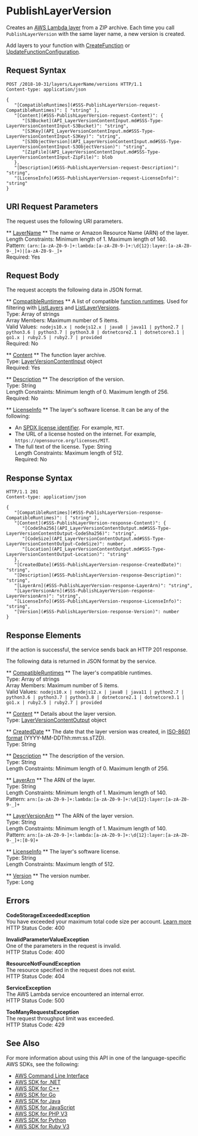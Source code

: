 # PublishLayerVersion<a name="API_PublishLayerVersion"></a>

Creates an [AWS Lambda layer](https://docs.aws.amazon.com/lambda/latest/dg/configuration-layers.html) from a ZIP archive\. Each time you call `PublishLayerVersion` with the same layer name, a new version is created\.

Add layers to your function with [CreateFunction](API_CreateFunction.md) or [UpdateFunctionConfiguration](API_UpdateFunctionConfiguration.md)\.

## Request Syntax<a name="API_PublishLayerVersion_RequestSyntax"></a>

```
POST /2018-10-31/layers/LayerName/versions HTTP/1.1
Content-type: application/json

{
   "[CompatibleRuntimes](#SSS-PublishLayerVersion-request-CompatibleRuntimes)": [ "string" ],
   "[Content](#SSS-PublishLayerVersion-request-Content)": { 
      "[S3Bucket](API_LayerVersionContentInput.md#SSS-Type-LayerVersionContentInput-S3Bucket)": "string",
      "[S3Key](API_LayerVersionContentInput.md#SSS-Type-LayerVersionContentInput-S3Key)": "string",
      "[S3ObjectVersion](API_LayerVersionContentInput.md#SSS-Type-LayerVersionContentInput-S3ObjectVersion)": "string",
      "[ZipFile](API_LayerVersionContentInput.md#SSS-Type-LayerVersionContentInput-ZipFile)": blob
   },
   "[Description](#SSS-PublishLayerVersion-request-Description)": "string",
   "[LicenseInfo](#SSS-PublishLayerVersion-request-LicenseInfo)": "string"
}
```

## URI Request Parameters<a name="API_PublishLayerVersion_RequestParameters"></a>

The request uses the following URI parameters\.

 ** [LayerName](#API_PublishLayerVersion_RequestSyntax) **   <a name="SSS-PublishLayerVersion-request-LayerName"></a>
The name or Amazon Resource Name \(ARN\) of the layer\.  
Length Constraints: Minimum length of 1\. Maximum length of 140\.  
Pattern: `(arn:[a-zA-Z0-9-]+:lambda:[a-zA-Z0-9-]+:\d{12}:layer:[a-zA-Z0-9-_]+)|[a-zA-Z0-9-_]+`   
Required: Yes

## Request Body<a name="API_PublishLayerVersion_RequestBody"></a>

The request accepts the following data in JSON format\.

 ** [CompatibleRuntimes](#API_PublishLayerVersion_RequestSyntax) **   <a name="SSS-PublishLayerVersion-request-CompatibleRuntimes"></a>
A list of compatible [function runtimes](https://docs.aws.amazon.com/lambda/latest/dg/lambda-runtimes.html)\. Used for filtering with [ListLayers](API_ListLayers.md) and [ListLayerVersions](API_ListLayerVersions.md)\.  
Type: Array of strings  
Array Members: Maximum number of 5 items\.  
Valid Values:` nodejs10.x | nodejs12.x | java8 | java11 | python2.7 | python3.6 | python3.7 | python3.8 | dotnetcore2.1 | dotnetcore3.1 | go1.x | ruby2.5 | ruby2.7 | provided`   
Required: No

 ** [Content](#API_PublishLayerVersion_RequestSyntax) **   <a name="SSS-PublishLayerVersion-request-Content"></a>
The function layer archive\.  
Type: [LayerVersionContentInput](API_LayerVersionContentInput.md) object  
Required: Yes

 ** [Description](#API_PublishLayerVersion_RequestSyntax) **   <a name="SSS-PublishLayerVersion-request-Description"></a>
The description of the version\.  
Type: String  
Length Constraints: Minimum length of 0\. Maximum length of 256\.  
Required: No

 ** [LicenseInfo](#API_PublishLayerVersion_RequestSyntax) **   <a name="SSS-PublishLayerVersion-request-LicenseInfo"></a>
The layer's software license\. It can be any of the following:  
+ An [SPDX license identifier](https://spdx.org/licenses/)\. For example, `MIT`\.
+ The URL of a license hosted on the internet\. For example, `https://opensource.org/licenses/MIT`\.
+ The full text of the license\.
Type: String  
Length Constraints: Maximum length of 512\.  
Required: No

## Response Syntax<a name="API_PublishLayerVersion_ResponseSyntax"></a>

```
HTTP/1.1 201
Content-type: application/json

{
   "[CompatibleRuntimes](#SSS-PublishLayerVersion-response-CompatibleRuntimes)": [ "string" ],
   "[Content](#SSS-PublishLayerVersion-response-Content)": { 
      "[CodeSha256](API_LayerVersionContentOutput.md#SSS-Type-LayerVersionContentOutput-CodeSha256)": "string",
      "[CodeSize](API_LayerVersionContentOutput.md#SSS-Type-LayerVersionContentOutput-CodeSize)": number,
      "[Location](API_LayerVersionContentOutput.md#SSS-Type-LayerVersionContentOutput-Location)": "string"
   },
   "[CreatedDate](#SSS-PublishLayerVersion-response-CreatedDate)": "string",
   "[Description](#SSS-PublishLayerVersion-response-Description)": "string",
   "[LayerArn](#SSS-PublishLayerVersion-response-LayerArn)": "string",
   "[LayerVersionArn](#SSS-PublishLayerVersion-response-LayerVersionArn)": "string",
   "[LicenseInfo](#SSS-PublishLayerVersion-response-LicenseInfo)": "string",
   "[Version](#SSS-PublishLayerVersion-response-Version)": number
}
```

## Response Elements<a name="API_PublishLayerVersion_ResponseElements"></a>

If the action is successful, the service sends back an HTTP 201 response\.

The following data is returned in JSON format by the service\.

 ** [CompatibleRuntimes](#API_PublishLayerVersion_ResponseSyntax) **   <a name="SSS-PublishLayerVersion-response-CompatibleRuntimes"></a>
The layer's compatible runtimes\.  
Type: Array of strings  
Array Members: Maximum number of 5 items\.  
Valid Values:` nodejs10.x | nodejs12.x | java8 | java11 | python2.7 | python3.6 | python3.7 | python3.8 | dotnetcore2.1 | dotnetcore3.1 | go1.x | ruby2.5 | ruby2.7 | provided` 

 ** [Content](#API_PublishLayerVersion_ResponseSyntax) **   <a name="SSS-PublishLayerVersion-response-Content"></a>
Details about the layer version\.  
Type: [LayerVersionContentOutput](API_LayerVersionContentOutput.md) object

 ** [CreatedDate](#API_PublishLayerVersion_ResponseSyntax) **   <a name="SSS-PublishLayerVersion-response-CreatedDate"></a>
The date that the layer version was created, in [ISO\-8601 format](https://www.w3.org/TR/NOTE-datetime) \(YYYY\-MM\-DDThh:mm:ss\.sTZD\)\.  
Type: String

 ** [Description](#API_PublishLayerVersion_ResponseSyntax) **   <a name="SSS-PublishLayerVersion-response-Description"></a>
The description of the version\.  
Type: String  
Length Constraints: Minimum length of 0\. Maximum length of 256\.

 ** [LayerArn](#API_PublishLayerVersion_ResponseSyntax) **   <a name="SSS-PublishLayerVersion-response-LayerArn"></a>
The ARN of the layer\.  
Type: String  
Length Constraints: Minimum length of 1\. Maximum length of 140\.  
Pattern: `arn:[a-zA-Z0-9-]+:lambda:[a-zA-Z0-9-]+:\d{12}:layer:[a-zA-Z0-9-_]+` 

 ** [LayerVersionArn](#API_PublishLayerVersion_ResponseSyntax) **   <a name="SSS-PublishLayerVersion-response-LayerVersionArn"></a>
The ARN of the layer version\.  
Type: String  
Length Constraints: Minimum length of 1\. Maximum length of 140\.  
Pattern: `arn:[a-zA-Z0-9-]+:lambda:[a-zA-Z0-9-]+:\d{12}:layer:[a-zA-Z0-9-_]+:[0-9]+` 

 ** [LicenseInfo](#API_PublishLayerVersion_ResponseSyntax) **   <a name="SSS-PublishLayerVersion-response-LicenseInfo"></a>
The layer's software license\.  
Type: String  
Length Constraints: Maximum length of 512\.

 ** [Version](#API_PublishLayerVersion_ResponseSyntax) **   <a name="SSS-PublishLayerVersion-response-Version"></a>
The version number\.  
Type: Long

## Errors<a name="API_PublishLayerVersion_Errors"></a>

 **CodeStorageExceededException**   
You have exceeded your maximum total code size per account\. [Learn more](https://docs.aws.amazon.com/lambda/latest/dg/limits.html)   
HTTP Status Code: 400

 **InvalidParameterValueException**   
One of the parameters in the request is invalid\.  
HTTP Status Code: 400

 **ResourceNotFoundException**   
The resource specified in the request does not exist\.  
HTTP Status Code: 404

 **ServiceException**   
The AWS Lambda service encountered an internal error\.  
HTTP Status Code: 500

 **TooManyRequestsException**   
The request throughput limit was exceeded\.  
HTTP Status Code: 429

## See Also<a name="API_PublishLayerVersion_SeeAlso"></a>

For more information about using this API in one of the language\-specific AWS SDKs, see the following:
+  [AWS Command Line Interface](https://docs.aws.amazon.com/goto/aws-cli/lambda-2015-03-31/PublishLayerVersion) 
+  [AWS SDK for \.NET](https://docs.aws.amazon.com/goto/DotNetSDKV3/lambda-2015-03-31/PublishLayerVersion) 
+  [AWS SDK for C\+\+](https://docs.aws.amazon.com/goto/SdkForCpp/lambda-2015-03-31/PublishLayerVersion) 
+  [AWS SDK for Go](https://docs.aws.amazon.com/goto/SdkForGoV1/lambda-2015-03-31/PublishLayerVersion) 
+  [AWS SDK for Java](https://docs.aws.amazon.com/goto/SdkForJava/lambda-2015-03-31/PublishLayerVersion) 
+  [AWS SDK for JavaScript](https://docs.aws.amazon.com/goto/AWSJavaScriptSDK/lambda-2015-03-31/PublishLayerVersion) 
+  [AWS SDK for PHP V3](https://docs.aws.amazon.com/goto/SdkForPHPV3/lambda-2015-03-31/PublishLayerVersion) 
+  [AWS SDK for Python](https://docs.aws.amazon.com/goto/boto3/lambda-2015-03-31/PublishLayerVersion) 
+  [AWS SDK for Ruby V3](https://docs.aws.amazon.com/goto/SdkForRubyV3/lambda-2015-03-31/PublishLayerVersion) 